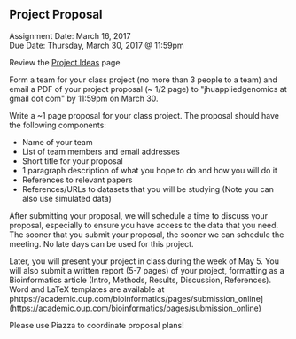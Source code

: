 ## Project Proposal
Assignment Date: March 16, 2017 <br>
Due Date: Thursday, March 30, 2017 @ 11:59pm <br>

Review the [Project Ideas](https://github.com/schatzlab/appliedgenomics/blob/master/assignments/projects/projectides.md) page

Form a team for your class project (no more than 3 people to a team) and email a PDF of your project proposal (~ 1/2 page) to  "jhuappliedgenomics at gmail dot com" by 11:59pm on March 30.

Write a ~1 page proposal for your class project. The proposal should have the following components:
- Name of your team
- List of team members and email addresses
- Short title for your proposal
- 1 paragraph description of what you hope to do and how you will do it
- References to relevant papers
- References/URLs to datasets that you will be studying (Note you can also use simulated data)

After submitting your proposal, we will schedule a time to discuss your proposal, especially to ensure you have access to the data that you need. 
The sooner that you submit your proposal, the sooner we can schedule the meeting. No late days can be used for this project.

Later, you will present your project in class during the week of May 5. You will also submit a written report (5-7 pages) of your project, formatting as a Bioinformatics article (Intro, Methods, Results, Discussion, References). Word and LaTeX templates are available at phttps://academic.oup.com/bioinformatics/pages/submission_online](https://academic.oup.com/bioinformatics/pages/submission_online)

Please use Piazza to coordinate proposal plans!

